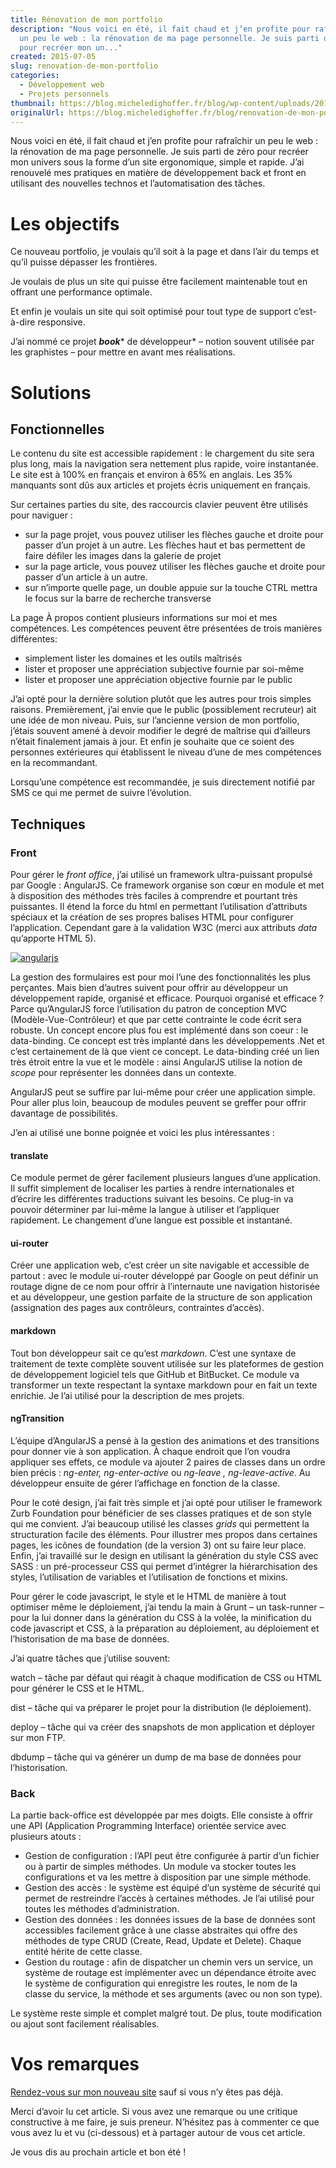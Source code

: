 ```yaml
---
title: Rénovation de mon portfolio
description: "Nous voici en été, il fait chaud et j’en profite pour rafraîchir
  un peu le web : la rénovation de ma page personnelle. Je suis parti de zéro
  pour recréer mon un..."
created: 2015-07-05
slug: renovation-de-mon-portfolio
categories:
  - Développement web
  - Projets personnels
thumbnail: https://blog.micheledighoffer.fr/blog/wp-content/uploads/2015/07/tb_book-800x288.png
originalUrl: https://blog.micheledighoffer.fr/blog/renovation-de-mon-portfolio/
---
```


Nous voici en été, il fait chaud et j’en profite pour rafraîchir un peu le web : la rénovation de ma page personnelle. Je suis parti de zéro pour recréer mon univers sous la forme d’un site ergonomique, simple et rapide. J’ai renouvelé mes pratiques en matière de développement back et front en utilisant des nouvelles technos et l’automatisation des tâches.

# Les objectifs

Ce nouveau portfolio, je voulais qu’il soit à la page et dans l’air du temps et qu’il puisse dépasser les frontières.

Je voulais de plus un site qui puisse être facilement maintenable tout en offrant une performance optimale.

Et enfin je voulais un site qui soit optimisé pour tout type de support c’est-à-dire responsive.

J’ai nommé ce projet ***book***\* de développeur\* – notion souvent utilisée par les graphistes – pour mettre en avant mes réalisations.

# Solutions

## **Fonctionnelles**

Le contenu du site est accessible rapidement : le chargement du site sera plus long, mais la navigation sera nettement plus rapide, voire instantanée. Le site est à 100% en français et environ à 65% en anglais. Les 35% manquants sont dûs aux articles et projets écris uniquement en français.

Sur certaines parties du site, des raccourcis clavier peuvent être utilisés pour naviguer :

- sur la page projet, vous pouvez utiliser les flèches gauche et droite pour passer d’un projet à un autre. Les flèches haut et bas permettent de faire défiler les images dans la galerie de projet
- sur la page article, vous pouvez utiliser les flèches gauche et droite pour passer d’un article à un autre.
- sur n’importe quelle page, un double appuie sur la touche CTRL mettra le focus sur la barre de recherche transverse

La page À propos contient plusieurs informations sur moi et mes compétences. Les compétences peuvent être présentées de trois manières différentes:

- simplement lister les domaines et les outils maîtrisés
- lister et proposer une appréciation subjective fournie par soi-même
- lister et proposer une appréciation objective fournie par le public

J’ai opté pour la dernière solution plutôt que les autres pour trois simples raisons. Premièrement, j’ai envie que le public (possiblement recruteur) ait une idée de mon niveau. Puis, sur l’ancienne version de mon portfolio, j’étais souvent amené à devoir modifier le degré de maîtrise qui d’ailleurs n’était finalement jamais à jour. Et enfin je souhaite que ce soient des personnes extérieures qui établissent le niveau d’une de mes compétences en la recommandant.

Lorsqu’une compétence est recommandée, je suis directement notifié par SMS ce qui me permet de suivre l’évolution.

## **Techniques**

### **Front**

Pour gérer le *front office*, j’ai utilisé un framework ultra-puissant propulsé par Google : AngularJS. Ce framework organise son cœur en module et met à disposition des méthodes très faciles à comprendre et pourtant très puissantes. Il étend la force du html en permettant l’utilisation d’attributs spéciaux et la création de ses propres balises HTML pour configurer l’application. Cependant gare à la validation W3C (merci aux attributs *data* qu’apporte HTML 5).

[![angularjs](https://micheledighoffer.fr/blog/wp-content/uploads/2015/07/angularjs.png)](https://micheledighoffer.fr/blog/wp-content/uploads/2015/07/angularjs.png)

La gestion des formulaires est pour moi l’une des fonctionnalités les plus perçantes. Mais bien d’autres suivent pour offrir au développeur un développement rapide, organisé et efficace. Pourquoi organisé et efficace ? Parce qu’AngularJS force l’utilisation du patron de conception MVC (Modèle-Vue-Contrôleur) et que par cette contrainte le code écrit sera robuste. Un concept encore plus fou est implémenté dans son coeur : le data-binding. Ce concept est très implanté dans les développements .Net et c’est certainement de là que vient ce concept. Le data-binding créé un lien très étroit entre la vue et le modèle : ainsi AngularJS utilise la notion de *scope* pour représenter les données dans un contexte.

AngularJS peut se suffire par lui-même pour créer une application simple. Pour aller plus loin, beaucoup de modules peuvent se greffer pour offrir davantage de possibilités.

J’en ai utilisé une bonne poignée et voici les plus intéressantes :

#### translate

Ce module permet de gérer facilement plusieurs langues d’une application. Il suffit simplement de localiser les parties à rendre internationales et d’écrire les différentes traductions suivant les besoins. Ce plug-in va pouvoir déterminer par lui-même la langue à utiliser et l’appliquer rapidement. Le changement d’une langue est possible et instantané.

#### ui-router

Créer une application web, c’est créer un site navigable et accessible de partout : avec le module ui-router développé par Google on peut définir un routage digne de ce nom pour offrir à l’internaute une navigation historisée et au développeur, une gestion parfaite de la structure de son application (assignation des pages aux contrôleurs, contraintes d’accès).

#### markdown

Tout bon développeur sait ce qu’est *markdown*. C’est une syntaxe de traitement de texte complète souvent utilisée sur les plateformes de gestion de développement logiciel tels que GitHub et BitBucket. Ce module va transformer un texte respectant la syntaxe markdown pour en fait un texte enrichie. Je l’ai utilisé pour la description de mes projets.

#### ngTransition

L’équipe d’AngularJS a pensé à la gestion des animations et des transitions pour donner vie à son application. À chaque endroit que l’on voudra appliquer ses effets, ce module va ajouter 2 paires de classes dans un ordre bien précis : *ng-enter, ng-enter-active* ou *ng-leave , ng-leave-active*. Au développeur ensuite de gérer l’affichage en fonction de la classe.

Pour le coté design, j’ai fait très simple et j’ai opté pour utiliser le framework Zurb Foundation pour bénéficier de ses classes pratiques et de son style qui me convient. J’ai beaucoup utilisé les classes *grids* qui permettent la structuration facile des éléments. Pour illustrer mes propos dans certaines pages, les icônes de foundation (de la version 3) ont su faire leur place. Enfin, j’ai travaillé sur le design en utilisant la génération du style CSS avec SASS : un pré-processeur CSS qui permet d’intégrer la hiérarchisation des styles, l’utilisation de variables et l’utilisation de fonctions et mixins.

Pour gérer le code javascript, le style et le HTML de manière à tout optimiser même le déploiement, j’ai tendu la main à Grunt – un task-runner – pour la lui donner dans la génération du CSS à la volée, la minification du code javascript et CSS, à la préparation au déploiement, au déploiement et l’historisation de ma base de données.

J’ai quatre tâches que j’utilise souvent:

watch – tâche par défaut qui réagit à chaque modification de CSS ou HTML pour générer le CSS et le HTML.

dist – tâche qui va préparer le projet pour la distribution (le déploiement).

deploy – tâche qui va créer des snapshots de mon application et déployer sur mon FTP.

dbdump – tâche qui va générer un dump de ma base de données pour l’historisation.

### **Back**

La partie back-office est développée par mes doigts. Elle consiste à offrir une API (Application Programming Interface) orientée service avec plusieurs atouts :

- Gestion de configuration : l’API peut être configurée à partir d’un fichier ou à partir de simples méthodes. Un module va stocker toutes les configurations et va les mettre à disposition par une simple méthode.
- Gestion des accès : le système est équipé d’un système de sécurité qui permet de restreindre l’accès à certaines méthodes. Je l’ai utilisé pour toutes les méthodes d’administration.
- Gestion des données : les données issues de la base de données sont accessibles facilement grâce à une classe abstraites qui offre des méthodes de type CRUD (Create, Read, Update et Delete). Chaque entité hérite de cette classe.
- Gestion du routage : afin de dispatcher un chemin vers un service, un système de routage est implémenter avec un dépendance étroite avec le système de configuration qui enregistre les routes, le nom de la classe du service, la méthode et ses arguments (avec ou non son type).

Le système reste simple et complet malgré tout. De plus, toute modification ou ajout sont facilement réalisables.

# Vos remarques

[Rendez-vous sur mon nouveau site](https://book.micheledighoffer.fr) sauf si vous n’y êtes pas déjà.

Merci d’avoir lu cet article. Si vous avez une remarque ou une critique constructive à me faire, je suis preneur. N’hésitez pas à commenter ce que vous avez lu et vu (ci-dessous) et à partager autour de vous cet article.

Je vous dis au prochain article et bon été !
